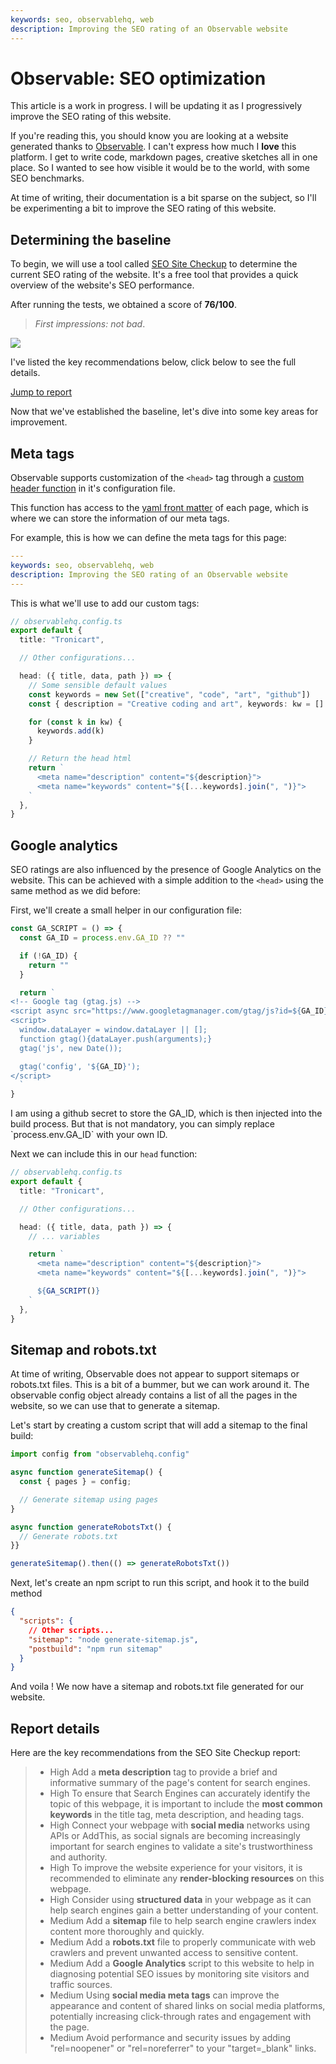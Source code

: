 ```yaml
---
keywords: seo, observablehq, web
description: Improving the SEO rating of an Observable website
---
```


# Observable: SEO optimization

<div class="note">
    This article is a work in progress. I will be updating it as I progressively improve the SEO rating of this website.
</div>

If you're reading this, you should know you are looking at a website generated thanks to [Observable](https://observablehq.com/).
I can't express how much I **love** this platform. I get to write code, markdown pages, creative sketches all in one place. So I wanted to see how visible it would be to the world, with some SEO benchmarks.

At time of writing, their documentation is a bit sparse on the subject, so I'll be experimenting a bit to improve the SEO rating of this website.

## Determining the baseline

To begin, we will use a tool called [SEO Site Checkup](https://seositecheckup.com/) to determine the current SEO rating of the website.
It's a free tool that provides a quick overview of the website's SEO performance.

After running the tests, we obtained a score of **76/100**.

> _First impressions: not bad_.

![](/data/images/seo-score-jan-25.png)

I've listed the key recommendations below, click below to see the full details.

<a href="#report-details">
  <wa-button variant="neutral">Jump to report</wa-button>
</a>

Now that we've established the baseline, let's dive into some key areas for improvement.

## Meta tags

Observable supports customization of the `<head>` tag through a [custom header function](https://observablehq.com/framework/config#head) in it's configuration file.

This function has access to the [yaml front matter](https://observablehq.com/framework/markdown#front-matter) of each page, which is where we can store the information of our meta tags.

For example, this is how we can define the meta tags for this page:

```yaml
---
keywords: seo, observablehq, web
description: Improving the SEO rating of an Observable website
---
```

This is what we'll use to add our custom tags:

```typescript
// observablehq.config.ts
export default {
  title: "Tronicart",

  // Other configurations...

  head: ({ title, data, path }) => {
    // Some sensible default values
    const keywords = new Set(["creative", "code", "art", "github"])
    const { description = "Creative coding and art", keywords: kw = [] } = data

    for (const k in kw) {
      keywords.add(k)
    }

    // Return the head html
    return `
      <meta name="description" content="${description}">
      <meta name="keywords" content="${[...keywords].join(", ")}">
    `
  },
}
```

## Google analytics

SEO ratings are also influenced by the presence of Google Analytics on the website. This can be achieved with a simple addition to the `<head>` using the same method as we did before:

First, we'll create a small helper in our configuration file:

```typescript
const GA_SCRIPT = () => {
  const GA_ID = process.env.GA_ID ?? ""

  if (!GA_ID) {
    return ""
  }

  return `
<!-- Google tag (gtag.js) -->
<script async src="https://www.googletagmanager.com/gtag/js?id=${GA_ID}"></script>
<script>
  window.dataLayer = window.dataLayer || [];
  function gtag(){dataLayer.push(arguments);}
  gtag('js', new Date());

  gtag('config', '${GA_ID}');
</script>
  `
}
```

<div class="note">
    I am using a github secret to store the GA_ID, which is then injected into the build process.
    But that is not mandatory, you can simply replace `process.env.GA_ID` with your own ID.
</div>

Next we can include this in our `head` function:

```typescript
// observablehq.config.ts
export default {
  title: "Tronicart",

  // Other configurations...

  head: ({ title, data, path }) => {
    // ... variables

    return `
      <meta name="description" content="${description}">
      <meta name="keywords" content="${[...keywords].join(", ")}">

      ${GA_SCRIPT()}
    `
  },
}
```

## Sitemap and robots.txt

At time of writing, Observable does not appear to support sitemaps or robots.txt files. This is a bit of a bummer, but we can work around it.
The observable config object already contains a list of all the pages in the website, so we can use that to generate a sitemap.

Let's start by creating a custom script that will add a sitemap to the final build:

```typescript
import config from "observablehq.config"

async function generateSitemap() {
  const { pages } = config;

  // Generate sitemap using pages
}

async function generateRobotsTxt() {
  // Generate robots.txt
}}

generateSitemap().then(() => generateRobotsTxt())
```

Next, let's create an npm script to run this script, and hook it to the build method

```json
{
  "scripts": {
    // Other scripts...
    "sitemap": "node generate-sitemap.js",
    "postbuild": "npm run sitemap"
  }
}
```

And voila ! We now have a sitemap and robots.txt file generated for our website.

## Report details

Here are the key recommendations from the SEO Site Checkup report:

> - <wa-badge appearance="filled outlined" variant="danger">High</wa-badge> Add a **meta description** tag to provide a brief and informative summary of the page's content for search engines.
> - <wa-badge appearance="filled outlined" variant="danger">High</wa-badge> To ensure that Search Engines can accurately identify the topic of this webpage, it is important to include the **most common keywords** in the title tag, meta description, and heading tags.
> - <wa-badge appearance="filled outlined" variant="danger">High</wa-badge> Connect your webpage with **social media** networks using APIs or AddThis, as social signals are becoming increasingly important for search engines to validate a site's trustworthiness and authority.
> - <wa-badge appearance="filled outlined" variant="danger">High</wa-badge> To improve the website experience for your visitors, it is recommended to eliminate any **render-blocking resources** on this webpage.
> - <wa-badge appearance="filled outlined" variant="danger">High</wa-badge> Consider using **structured data** in your webpage as it can help search engines gain a better understanding of your content.
> - <wa-badge appearance="filled outlined" variant="warning">Medium</wa-badge> Add a **sitemap** file to help search engine crawlers index content more thoroughly and quickly.
> - <wa-badge appearance="filled outlined" variant="warning">Medium</wa-badge> Add a **robots.txt** file to properly communicate with web crawlers and prevent unwanted access to sensitive content.
> - <wa-badge appearance="filled outlined" variant="warning">Medium</wa-badge> Add a **Google Analytics** script to this website to help in diagnosing potential SEO issues by monitoring site visitors and traffic sources.
> - <wa-badge appearance="filled outlined" variant="warning">Medium</wa-badge> Using **social media meta tags** can improve the appearance and content of shared links on social media platforms, potentially increasing click-through rates and engagement with the page.
> - <wa-badge appearance="filled outlined" variant="warning">Medium</wa-badge> Avoid performance and security issues by adding "rel=noopener" or "rel=noreferrer" to your "target=\_blank" links.
